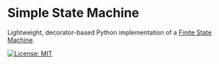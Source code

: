 # Simple State Machine

Lightweight, decorator-based Python implementation of a [Finite State Machine](https://en.wikipedia.org/wiki/Finite-state_machine).

[![License: MIT](https://img.shields.io/badge/License-MIT-yellow.svg)](https://opensource.org/licenses/MIT)
